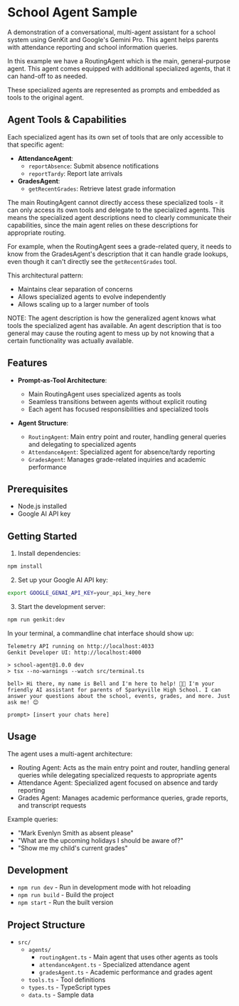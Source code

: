 # School Agent Sample

A demonstration of a conversational, multi-agent assistant for a school system using GenKit and Google's Gemini Pro. This agent helps parents with attendance reporting and school information queries.

In this example we have a RoutingAgent which is the main, general-purpose agent.
This agent comes equipped with additional specialized agents, that it can hand-off to as needed.

These specialized agents are represented as prompts and embedded as tools to the original agent.

## Agent Tools & Capabilities

Each specialized agent has its own set of tools that are only accessible to that specific agent:

- **AttendanceAgent**:
  - `reportAbsence`: Submit absence notifications
  - `reportTardy`: Report late arrivals
- **GradesAgent**:
  - `getRecentGrades`: Retrieve latest grade information

The main RoutingAgent cannot directly access these specialized tools - it can only access its own tools and delegate to the specialized agents. This means the specialized agent descriptions need to clearly communicate their capabilities, since the main agent relies on these descriptions for appropriate routing.

For example, when the RoutingAgent sees a grade-related query, it needs to know from the GradesAgent's description that it can handle grade lookups, even though it can't directly see the `getRecentGrades` tool.

This architectural pattern:

- Maintains clear separation of concerns
- Allows specialized agents to evolve independently
- Allows scaling up to a larger number of tools

NOTE: The agent description is how the generalized agent knows what tools the specialized agent has available. An agent description that is too general may cause the routing agent to mess up by not knowing that a certain functionality was actually available.

## Features

- **Prompt-as-Tool Architecture**:

  - Main RoutingAgent uses specialized agents as tools
  - Seamless transitions between agents without explicit routing
  - Each agent has focused responsibilities and specialized tools

- **Agent Structure**:
  - `RoutingAgent`: Main entry point and router, handling general queries and delegating to specialized agents
  - `AttendanceAgent`: Specialized agent for absence/tardy reporting
  - `GradesAgent`: Manages grade-related inquiries and academic performance

## Prerequisites

- Node.js installed
- Google AI API key

## Getting Started

1. Install dependencies:

```bash
npm install
```

2. Set up your Google AI API key:

```bash
export GOOGLE_GENAI_API_KEY=your_api_key_here
```

3. Start the development server:

```bash
npm run genkit:dev
```

In your terminal, a commandline chat interface should show up:

```
Telemetry API running on http://localhost:4033
Genkit Developer UI: http://localhost:4000

> school-agent@1.0.0 dev
> tsx --no-warnings --watch src/terminal.ts

bell> Hi there, my name is Bell and I'm here to help! 👋🎉 I'm your friendly AI assistant for parents of Sparkyville High School. I can answer your questions about the school, events, grades, and more. Just ask me! 😊

prompt> [insert your chats here]
```

## Usage

The agent uses a multi-agent architecture:

- Routing Agent: Acts as the main entry point and router, handling general queries while delegating specialized requests to appropriate agents
- Attendance Agent: Specialized agent focused on absence and tardy reporting
- Grades Agent: Manages academic performance queries, grade reports, and transcript requests

Example queries:

- "Mark Evenlyn Smith as absent please"
- "What are the upcoming holidays I should be aware of?"
- "Show me my child's current grades"

## Development

- `npm run dev` - Run in development mode with hot reloading
- `npm run build` - Build the project
- `npm start` - Run the built version

## Project Structure

- `src/`
  - `agents/`
    - `routingAgent.ts` - Main agent that uses other agents as tools
    - `attendanceAgent.ts` - Specialized attendance agent
    - `gradesAgent.ts` - Academic performance and grades agent
  - `tools.ts` - Tool definitions
  - `types.ts` - TypeScript types
  - `data.ts` - Sample data
